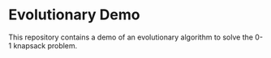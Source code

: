 # Evolutionary Demo
This repository contains a demo of an evolutionary algorithm to solve the 0-1 knapsack problem.
